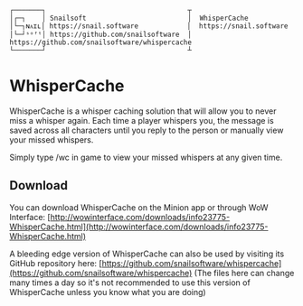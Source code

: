 ```
┌───────┐                                   ┬
│┌─┐    │ Snailsoft                         │  WhisperCache
│└─┐ɴᴀɪʟ│ https://snail.software            │  https://snail.software
│└─┘ˢᵒᶠᵗ│ https://github.com/snailsoftware  │  https://github.com/snailsoftware/whispercache
└───────┘                                   ┴
```

# WhisperCache
WhisperCache is a whisper caching solution that will allow you to never miss a whisper again. Each time a player whispers you,
the message is saved across all characters until you reply to the person or manually view your missed whispers.

Simply type /wc in game to view your missed whispers at any given time.

## Download
You can download WhisperCache on the Minion app or through WoW Interface: [http://wowinterface.com/downloads/info23775-WhisperCache.html](http://wowinterface.com/downloads/info23775-WhisperCache.html)

A bleeding edge version of WhisperCache can also be used by visiting its GitHub repository here: [https://github.com/snailsoftware/whispercache](https://github.com/snailsoftware/whispercache) (The files here can change many times a day so it's not recommended to use this version of WhisperCache unless you know what you are doing)
